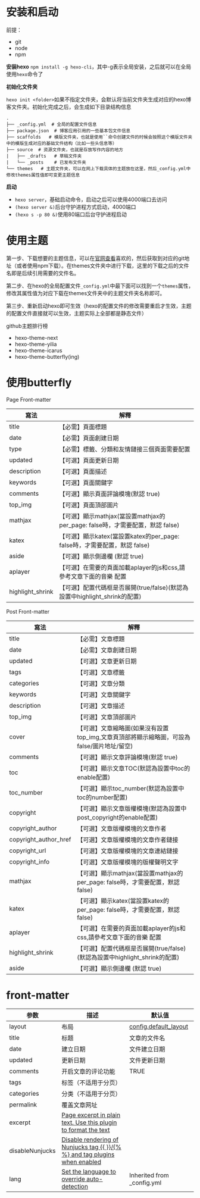 # 安装和启动

前提：

+ git
+ node
+ npm

**安装hexo**
`npm install -g hexo-cli`，其中-g表示全局安装，之后就可以在全局使用`hexo`命令了

**初始化文件夹**

`hexo init <folder>`如果不指定文件夹，会默认将当前文件夹生成对应的hexo博客文件夹。初始化完成之后，会生成如下目录结构信息

```
.
├── _config.yml  # 全局的配置文件信息
├── package.json  # 博客应用引用的一些基本包文件信息
├── scaffolds   # 模版文件夹，也就是使用``命令创建文件的时候会按照这个模版文件夹中的模版生成对应的基础文件结构（比如一些头信息等）
├── source  # 资源文件夹，也就是存放写作内容的地方
|   ├── _drafts   # 草稿文件夹
|   └── _posts    # 已发布文件夹
└── themes   # 主题文件夹，可以在网上下载具体的主题放在这里，然后_config.yml中修改themes属性值即可变更主题信息
```


**启动**

+ `hexo server`，基础启动命令，启动之后可以使用4000端口去访问
+ `(hexo server &)`后台守护进程方式启动，4000端口
+ `(hexo s -p 80 &)`使用80端口后台守护进程启动



# 使用主题

第一步、下载想要的主题信息，可以在[官网查看](https://hexo.io/themes/)喜欢的，然后获取到对应的git地址（或者使用npm下载）。在themes文件夹中进行下载，这里的下载之后的文件名即是后续引用需要的文件名。

第二步、在hexo的全局配置文件`_config.yml`中最下面可以找到一个`themes`属性，修改其属性值为对应下载在themes文件夹中的主题文件夹名称即可。

第三步、重新启动hexo即可生效（hexo的配置文件的修改需要重启才生效，主题的配置文件直接就可以生效，主题实际上全部都是静态文件）


github主题排行榜

+ hexo-theme-next
+ hexo-theme-yilia
+ hexo-theme-icarus
+ hexo-theme-butterfly(ing)



# 使用butterfly

Page Front-matter

| 寫法             | 解釋                                                         |
| ---------------- | ------------------------------------------------------------ |
| title            | 【必需】頁面標題                                             |
| date             | 【必需】頁面創建日期                                         |
| type             | 【必需】標籤、分類和友情鏈接三個頁面需要配置                 |
| updated          | 【可選】頁面更新日期                                         |
| description      | 【可選】頁面描述                                             |
| keywords         | 【可選】頁面關鍵字                                           |
| comments         | 【可選】顯示頁面評論模塊(默認 true)                          |
| top_img          | 【可選】頁面頂部圖片                                         |
| mathjax          | 【可選】顯示mathjax(當設置mathjax的per_page: false時，才需要配置，默認 false) |
| katex            | 【可選】顯示katex(當設置katex的per_page: false時，才需要配置，默認 false) |
| aside            | 【可選】顯示側邊欄 (默認 true)                               |
| aplayer          | 【可選】在需要的頁面加載aplayer的js和css,請參考文章下面的音樂 配置 |
| highlight_shrink | 【可選】配置代碼框是否展開(true/false)(默認為設置中highlight_shrink的配置) |

Post Front-matter

| 寫法                  | 解釋                                                         |
| --------------------- | ------------------------------------------------------------ |
| title                 | 【必需】文章標題                                             |
| date                  | 【必需】文章創建日期                                         |
| updated               | 【可選】文章更新日期                                         |
| tags                  | 【可選】文章標籤                                             |
| categories            | 【可選】文章分類                                             |
| keywords              | 【可選】文章關鍵字                                           |
| description           | 【可選】文章描述                                             |
| top_img               | 【可選】文章頂部圖片                                         |
| cover                 | 【可選】文章縮略圖(如果沒有設置top_img,文章頁頂部將顯示縮略圖，可設為false/圖片地址/留空) |
| comments              | 【可選】顯示文章評論模塊(默認 true)                          |
| toc                   | 【可選】顯示文章TOC(默認為設置中toc的enable配置)             |
| toc_number            | 【可選】顯示toc_number(默認為設置中toc的number配置)          |
| copyright             | 【可選】顯示文章版權模塊(默認為設置中post_copyright的enable配置) |
| copyright_author      | 【可選】文章版權模塊的文章作者                               |
| copyright_author_href | 【可選】文章版權模塊的文章作者鏈接                           |
| copyright_url         | 【可選】文章版權模塊的文章連結鏈接                           |
| copyright_info        | 【可選】文章版權模塊的版權聲明文字                           |
| mathjax               | 【可選】顯示mathjax(當設置mathjax的per_page: false時，才需要配置，默認 false) |
| katex                 | 【可選】顯示katex(當設置katex的per_page: false時，才需要配置，默認 false) |
| aplayer               | 【可選】在需要的頁面加載aplayer的js和css,請參考文章下面的音樂 配置 |
| highlight_shrink      | 【可選】配置代碼框是否展開(true/false)(默認為設置中highlight_shrink的配置) |
| aside                 | 【可選】顯示側邊欄 (默認 true)                               |







# front-matter

| 参数            | 描述                                                         | 默认值                         |
| --------------- | ------------------------------------------------------------ | ------------------------------ |
| layout          | 布局                                                         | [config.default_layout](#文章) |
| title           | 标题                                                         | 文章的文件名                   |
| date            | 建立日期                                                     | 文件建立日期                   |
| updated         | 更新日期                                                     | 文件更新日期                   |
| comments        | 开启文章的评论功能                                           | TRUE                           |
| tags            | 标签（不适用于分页）                                         |                                |
| categories      | 分类（不适用于分页）                                         |                                |
| permalink       | 覆盖文章网址                                                 |                                |
| excerpt         | [Page excerpt in plain text. Use this plugin to format the text](#Post-Excerpt) |                                |
| disableNunjucks | [Disable rendering of Nunjucks tag {{ }}/{% %} and tag plugins when enabled](https://hexo.io/docs/tag-plugins) |                                |
| lang            | [Set the language to override auto-detection](#Path)         | Inherited from _config.yml     |